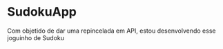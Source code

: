 # SudokuApp
Com objetido de dar uma repincelada em API, estou desenvolvendo esse joguinho de Sudoku
